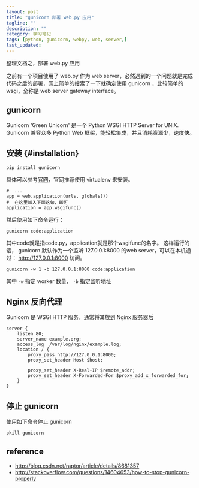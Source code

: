 ```yaml
---
layout: post
title: "gunicorn 部署 web.py 应用"
tagline: ""
description: ""
category: 学习笔记
tags: [python, gunicorn, webpy, web, server,]
last_updated: 
---
```


整理文档之，部署 web.py 应用

之前有一个项目使用了 web.py 作为 web server，必然遇到的一个问题就是完成代码之后的部署，网上简单的搜索了一下就确定使用 gunicorn ，比较简单的 wsgi，全称是 web server gateway interface。

## gunicorn
Gunicorn 'Green Unicorn' 是一个 Python WSGI HTTP Server for UNIX. Gunicorn 兼容众多 Python Web 框架，能轻松集成，并且消耗资源少，速度快。

## 安装 {#installation}

    pip install gunicorn

具体可以参考[官网](http://gunicorn.org/#quickstart)，官网推荐使用 virtualenv 来安装。

    #  ...
    app = web.application(urls, globals())
    #  在这里加入下面这句，即可
    application = app.wsgifunc()

然后使用如下命令运行：

    gunicorn code:application

其中code就是指code.py，application就是那个wsgifunc的名字。
这样运行的话， gunicorn 默认作为一个监听 127.0.0.1:8000 的web server，可以在本机通过： http://127.0.0.1:8000 访问。

    gunicorn -w 1 -b 127.0.0.1:8000 code:application

其中 `-w` 指定 worker 数量， `-b` 指定监听地址

## Nginx 反向代理
Gunicorn 是 WSGI HTTP 服务，通常将其放到 Nginx 服务器后

	server {
		listen 80;
		server_name example.org;
		access_log  /var/log/nginx/example.log;
		location / {
			proxy_pass http://127.0.0.1:8000;
			proxy_set_header Host $host;

			proxy_set_header X-Real-IP $remote_addr;
			proxy_set_header X-Forwarded-For $proxy_add_x_forwarded_for;
		}
	}

## 停止 gunicorn
使用如下命令停止 gunicorn

	pkill gunicorn

## reference

- <http://blog.csdn.net/raptor/article/details/8681357>
- <http://stackoverflow.com/questions/14604653/how-to-stop-gunicorn-properly>
